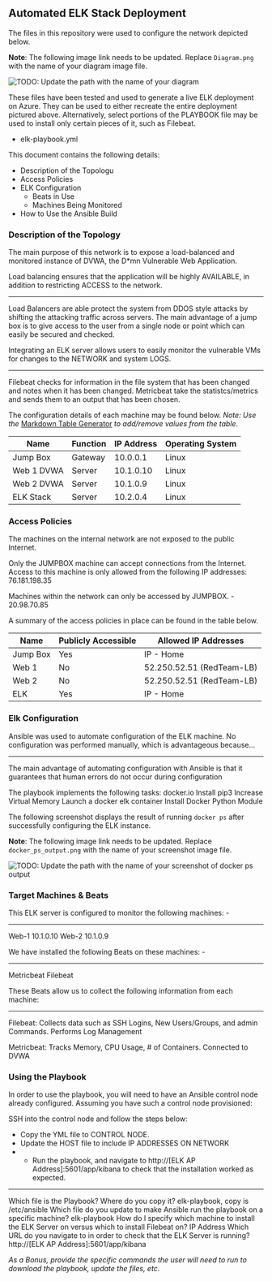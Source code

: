 Automated ELK Stack Deployment
------------------------------

The files in this repository were used to configure the network depicted below.

**Note**: The following image link needs to be updated. Replace `Diagram.png` with the name of your diagram image file.

![TODO: Update the path with the name of your diagram](epluribusunum13/Week-13-Project-Submssion/Diagram.png)

These files have been tested and used to generate a live ELK deployment on Azure. They can be used to either recreate the entire deployment pictured above. Alternatively, select portions of the PLAYBOOK file may be used to install only certain pieces of it, such as Filebeat.

-   elk-playbook.yml

This document contains the following details: 
- Description of the Topologu
- Access Policies 
- ELK Configuration 
  - Beats in Use 
  - Machines Being Monitored  
- How to Use the Ansible Build

### Description of the Topology

The main purpose of this network is to expose a load-balanced and monitored instance of DVWA, the D\*mn Vulnerable Web Application.

Load balancing ensures that the application will be highly AVAILABLE, in addition to restricting ACCESS to the network. 

------
Load Balancers are able protect the system from DDOS style attacks by shifting the attacking traffic across servers. The main advantage of a jump box is to give access to the user from a single node or point which can easily be secured and checked. 

Integrating an ELK server allows users to easily monitor the vulnerable VMs for changes to the NETWORK and system LOGS. 

------
Filebeat checks for information in the file system that has been changed and notes when it has been changed. Metricbeat take the statistcs/metrics and sends them to an output that has been chosen. 

The configuration details of each machine may be found below. *Note: Use the* [Markdown Table Generator](http://www.tablesgenerator.com/markdown_tables) *to add/remove values from the table*.

| Name        | Function | IP Address | Operating System |
|-------------|----------|------------|------------------|
| Jump Box    | Gateway  | 10.0.0.1   | Linux            |
| Web 1 DVWA  | Server   | 10.1.0.10  | Linux            |
| Web 2 DVWA  | Server   | 10.1.0.9   | Linux            |
| ELK Stack   | Server   | 10.2.0.4   | Linux            |

### Access Policies

The machines on the internal network are not exposed to the public Internet.

Only the JUMPBOX machine can accept connections from the Internet. Access to this machine is only allowed from the following IP addresses: 76.181.198.35

Machines within the network can only be accessed by JUMPBOX. - 20.98.70.85

A summary of the access policies in place can be found in the table below.

| Name     | Publicly Accessible | Allowed IP Addresses      |
|----------|---------------------|---------------------------|
| Jump Box | Yes                 | IP - Home                 |
| Web 1    | No                  | 52.250.52.51 (RedTeam-LB) |
| Web 2    | No                  | 52.250.52.51 (RedTeam-LB) |
| ELK      | Yes                 | IP - Home                 |

### Elk Configuration

Ansible was used to automate configuration of the ELK machine. No configuration was performed manually, which is advantageous because...

------

The main advantage of automating configuration with Ansible is that it guarantees that human errors do not occur during configuration

The playbook implements the following tasks: 
docker.io
Install pip3
Increase Virtual Memory
Launch a docker elk container
Install Docker Python Module

The following screenshot displays the result of running `docker ps` after successfully configuring the ELK instance.

**Note**: The following image link needs to be updated. Replace `docker_ps_output.png` with the name of your screenshot image file.

![TODO: Update the path with the name of your screenshot of docker ps output](Images/docker_ps_output.png)

### Target Machines & Beats

This ELK server is configured to monitor the following machines: - 

------
Web-1 10.1.0.10
Web-2 10.1.0.9

We have installed the following Beats on these machines: - 

------
Metricbeat
Filebeat

These Beats allow us to collect the following information from each machine:

------
Filebeat: Collects data such as SSH Logins, New Users/Groups, and admin Commands. Performs Log Management

 Metricbeat: Tracks Memory, CPU Usage, # of Containers. Connected to DVWA

### Using the Playbook

In order to use the playbook, you will need to have an Ansible control node already configured. Assuming you have such a control node provisioned:

SSH into the control node and follow the steps below: 
- Copy the YML file to CONTROL NODE.
- Update the HOST file to include IP ADDRESSES ON NETWORK 
- - Run the playbook, and navigate to http://[ELK AP Address]:5601/app/kibana to check that the installation worked as expected.

------
Which file is the Playbook? Where do you copy it? elk-playbook, copy is /etc/ansible
Which file do you update to make Ansible run the playbook on a specific machine? elk-playbook
How do I specify which machine to install the ELK Server on versus which to install Filebeat on? IP Address
Which URL do you navigate to in order to check that the ELK Server is running? http://[ELK AP Address]:5601/app/kibana

*As a Bonus, provide the specific commands the user will need to run to download the playbook, update the files, etc.*
